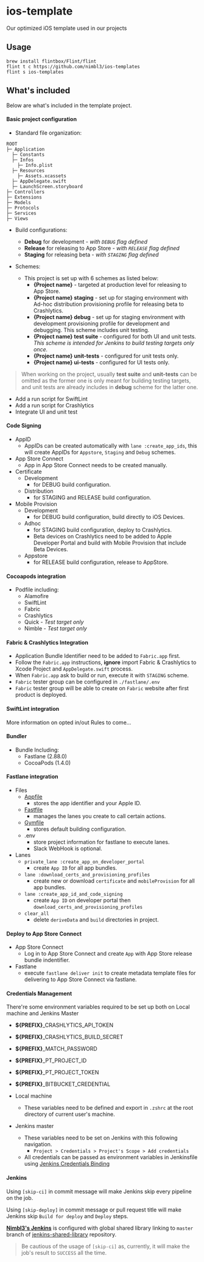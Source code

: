# ios-template
Our optimized iOS template used in our projects

## Usage

```
brew install flintbox/Flint/flint
flint t c https://github.com/nimbl3/ios-templates
flint s ios-templates
```

## What's included

Below are what's included in the template project.

#### Basic project configuration
  - Standard file organization:
```
ROOT
├─ Application
  ├─ Constants
  ├─ Infos
    ├─ Info.plist
  ├─ Resources
    ├─ Assets.xcassets
  ├─ AppDelegate.swift
  ├─ LaunchScreen.storyboard
├─ Controllers
├─ Extensions
├─ Models
├─ Protocols
├─ Services
├─ Views
```
  - Build configurations:
    - **Debug** for development - _with `DEBUG` flag defined_
    - **Release** for releasing to App Store - _with `RELEASE` flag defined_
    - **Staging** for releasing beta - _with `STAGING` flag defined_

  - Schemes:
    - This project is set up with 6 schemes as listed below:
      - **{Project name}** - targeted at production level for releasing to App Store.
      - **{Project name} staging** - set up for staging environment with Ad-hoc distribution provisioning profile for releasing beta to Crashlytics.
      - **{Project name} debug** - set up for staging environment with development
      provisioning profile for development and debugging. This scheme includes unit testing.
      - **{Project name} test suite** - configured for both UI and unit tests. *This scheme is intended for Jenkins to build testing targets only once.*
      - **{Project name} unit-tests** - configured for unit tests only.
      - **{Project name} ui-tests** - configured for UI tests only.

> When working on the project, usually **test suite** and **unit-tests** can be omitted as the former one is only meant for building testing targets, and unit tests are already includes in **debug** scheme for the latter one.

  - Add a run script for SwiftLint
  - Add a run script for Crashlytics
  - Integrate UI and unit test

#### Code Signing
  - AppID
    - AppIDs can be created automatically with `lane :create_app_ids`, this will create AppIDs for `Appstore`, `Staging` and `Debug` schemes.
  - App Store Connect 
    - App in App Store Connect needs to be created manually. 
  - Certificate
    - Development
      - for DEBUG build configuration.
    - Distribution
      - for STAGING and RELEASE build configuration.
  - Mobile Provision
    - Development
      - for DEBUG build configuration, build directly to iOS Devices.
    - Adhoc
      - for STAGING build configuration, deploy to Crashlytics.
      - Beta devices on Crashlytics need to be added to Apple Developer Portal and build with Mobile Provision that include Beta Devices.
    - Appstore
      - for RELEASE build configuration, release to AppStore.

#### Cocoapods integration
  - Podfile including:
    - Alamofire
    - SwiftLint
    - Fabric
    - Crashlytics
    - Quick _- Test target only_
    - Nimble _- Test target only_

#### Fabric & Crashlytics Integration
  - Application Bundle Identifier need to be added to `Fabric.app` first.
  - Follow the `Fabric.app` instructions, **ignore** import Fabric & Crashlytics to Xcode Project and `AppDelegate.swift` process.
  - When `Fabric.app` ask to build or run, execute it with `STAGING` scheme.
  - `Fabric` tester group can be configured in `./fastlane/.env`
  - `Fabric` tester group will be able to create on `Fabric` website after first product is deployed.  

#### SwiftLint integration
More information on opted in/out Rules to come...

#### Bundler
 - Bundle Including: 
   - Fastlane (2.88.0)
   - CocoaPods (1.4.0)
  
#### Fastlane integration
 - Files
    - [Appfile](https://docs.fastlane.tools/advanced/#appfile)
      -  stores the app identifier and your Apple ID.
    - [Fastfile](https://docs.fastlane.tools/advanced/#fastfile)
      -  manages the lanes you create to call certain actions.
    - [Gymfile](https://docs.fastlane.tools/actions/gym/#gymfile)
      - stores default building configuration. 
    - .env 
      - store project information for fastlane to execute lanes.
      - Slack WebHook is optional. 
  - Lanes
    - `private_lane :create_app_on_developer_portal`
      - create `App ID` for all app bundles.
    - `lane :download_certs_and_provisioning_profiles`
      - create new or download `certificate` and `mobileProvision` for all app bundles.
    - `lane :create_app_id_and_code_signing`
      - create `App ID` on developer portal then `download_certs_and_provisioning_profiles`
    - `clear_all`
      - delete `deriveData` and `build` directories in project. 

#### Deploy to App Store Connect
  - App Store Connect
    - Log in to App Store Connect and create `App` with App Store release bundle indentifier. 
  - Fastlane
    - execute `fastlane deliver init` to create metadata template files for delivering to App Store Connect via fastlane.
    
#### Credentials Management 
 There're some environment variables required to be set up both on Local machine and Jenkins Master
  - **${PREFIX}**_CRASHLYTICS_API_TOKEN
  - **${PREFIX}**_CRASHLYTICS_BUILD_SECRET
  - **${PREFIX}**_MATCH_PASSWORD
  - **${PREFIX}**_PT_PROJECT_ID
  - **${PREFIX}**_PT_PROJECT_TOKEN
  - **${PREFIX}**_BITBUCKET_CREDENTIAL

- Local machine
  - These variables need to be defined and export in `.zshrc` at the root directory of current user's machine.
- Jenkins master 
  - These variables need to be set on Jenkins with this following navigation. 
    - `Project > Credentials > Project's Scope > Add credentials`
  - All credentials can be passed as environment variables in Jenkinsfile using [Jenkins Credentials Binding](https://jenkins.io/doc/pipeline/steps/credentials-binding/)
#### **Jenkins**

Using `[skip-ci]` in commit message will make Jenkins skip every pipeline on the job.

Using `[skip-deploy]` in commit message or pull request title will make Jenkins skip `Build for deploy` and `Deploy` steps. 

**[Nimbl3's Jenkins](http://jenkins.nimbl3.com)** is configured with global shared library linking to `master` branch of [jenkins-shared-library](https://github.com/nimbl3/jenkins-pipeline-shared) repository.

> Be cautious of the usage of `[skip-ci]` as, currently, it will make the job's result to `SUCCESS` all the time.